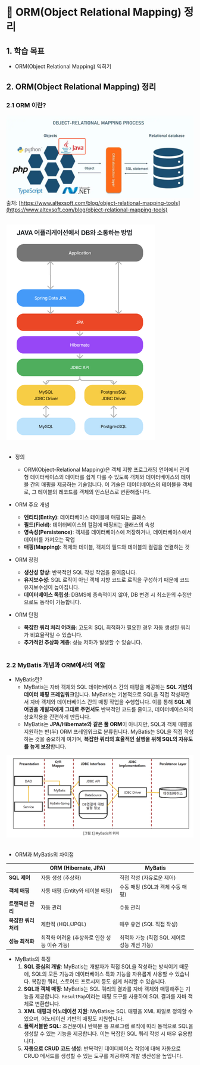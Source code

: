 # 📘 ORM(Object Relational Mapping) 정리

## 1. 학습 목표

- ORM(Object Relational Mapping) 익히기

## 2. ORM(Object Relational Mapping) 정리

### 2.1 ORM 이란?

<img src="../images/7/20.png" alt="project" width="600"/><br>
출처: [https://www.altexsoft.com/blog/object-relational-mapping-tools](https://www.altexsoft.com/blog/object-relational-mapping-tools)
<br><br>

<img src="../images/7/21.png" alt="project" width="400"/><br><br>

- 정의
  - ORM(Object-Relational Mapping)은 객체 지향 프로그래밍 언어에서 관계형 데이터베이스의 데이터를 쉽게 다룰 수 있도록 객체와 데이터베이스의 테이블 간의 매핑을 제공하는 기술입니다. 이 기술은 데이터베이스의 테이블을 객체로, 그 테이블의 레코드를 객체의 인스턴스로 변환해줍니다.
- ORM 주요 개념
  - **엔티티(Entity)**: 데이터베이스 테이블에 매핑되는 클래스
  - **필드(Field)**: 데이터베이스의 컬럼에 매핑되는 클래스의 속성
  - **영속성(Persistence)**: 객체를 데이터베이스에 저장하거나, 데이터베이스에서 데이터를 가져오는 작업
  - **매핑(Mapping)**: 객체와 테이블, 객체의 필드와 테이블의 컬럼을 연결하는 것
- ORM 장점

  - **생산성 향상**: 반복적인 SQL 작성 작업을 줄여줍니다.
  - **유지보수성**: SQL 로직이 아닌 객체 지향 코드로 로직을 구성하기 때문에 코드 유지보수성이 높아집니다.
  - **데이터베이스 독립성**: DBMS에 종속적이지 않아, DB 변경 시 최소한의 수정만으로도 동작이 가능합니다.

- ORM 단점
  - **복잡한 쿼리 처리 어려움**: 고도의 SQL 최적화가 필요한 경우 자동 생성된 쿼리가 비효율적일 수 있습니다.
  - **추가적인 추상화 계층**: 성능 저하가 발생할 수 있습니다.
    <br><br>

### 2.2 MyBatis 개념과 ORM에서의 역할

- MyBatis란?
  - MyBatis는 자바 객체와 SQL 데이터베이스 간의 매핑을 제공하는 **SQL 기반의 데이터 매핑 프레임워크**입니다. MyBatis는 기본적으로 SQL을 직접 작성하면서 자바 객체와 데이터베이스 간의 매핑 작업을 수행합니다. 이를 통해 **SQL 제어권을 개발자에게 그대로 주면서도** 반복적인 코드를 줄이고, 데이터베이스와의 상호작용을 간편하게 만듭니다.
  - MyBatis는 **JPA/Hibernate와 같은 풀 ORM**이 아니지만, SQL과 객체 매핑을 지원하는 반(半) ORM 프레임워크로 분류됩니다. MyBatis는 SQL을 직접 작성하는 것을 중요하게 여기며, **복잡한 쿼리의 효율적인 실행을 위해 SQL의 자유도를 높게 보장**합니다.

<img src="../images/7/22.png" alt="project" width="700"/><br><br>

- ORM과 MyBatis의 차이점

|                      | **ORM (Hibernate, JPA)**                     | **MyBatis**                                  |
| -------------------- | -------------------------------------------- | -------------------------------------------- |
| **SQL 제어**         | 자동 생성 (추상화)                           | 직접 작성 (자유로운 제어)                    |
| **객체 매핑**        | 자동 매핑 (Entity와 테이블 매핑)             | 수동 매핑 (SQL과 객체 수동 매핑)             |
| **트랜잭션 관리**    | 자동 관리                                    | 수동 관리                                    |
| **복잡한 쿼리 처리** | 제한적 (HQL/JPQL)                            | 매우 유연 (SQL 직접 작성)                    |
| **성능 최적화**      | 최적화 어려움 (추상화로 인한 성능 이슈 가능) | 최적화 가능 (직접 SQL 제어로 성능 개선 가능) |

- MyBatis의 특징
  1. **SQL 중심의 개발**: MyBatis는 개발자가 직접 SQL을 작성하는 방식이기 때문에, SQL의 모든 기능과 데이터베이스 특화 기능을 자유롭게 사용할 수 있습니다. 복잡한 쿼리, 스토어드 프로시저 등도 쉽게 처리할 수 있습니다.
  2. **SQL과 객체 매핑**: MyBatis는 SQL 쿼리의 결과를 자바 객체와 매핑해주는 기능을 제공합니다. `ResultMap`이라는 매핑 도구를 사용하여 SQL 결과를 자바 객체로 변환합니다.
  3. **XML 매핑과 어노테이션 지원**: MyBatis는 SQL 매핑을 XML 파일로 정의할 수 있으며, 어노테이션 기반의 매핑도 지원합니다.
  4. **플렉서블한 SQL**: 조건문이나 반복문 등 프로그램 로직에 따라 동적으로 SQL을 생성할 수 있는 기능을 제공합니다. 이는 복잡한 SQL 쿼리 작성 시 매우 유용합니다.
  5. **자동으로 CRUD 코드 생성**: 반복적인 데이터베이스 작업에 대해 자동으로 CRUD 메서드를 생성할 수 있는 도구를 제공하여 개발 생산성을 높입니다.
